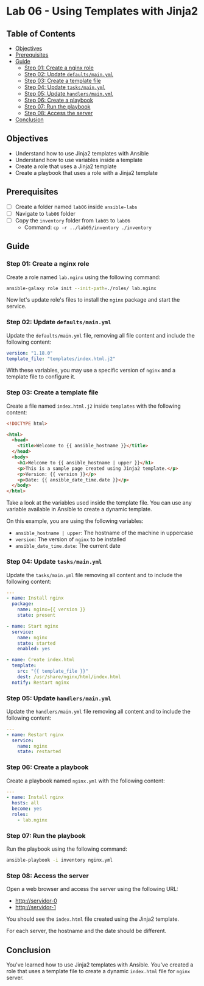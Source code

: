 # Lab 06 - Using Templates with Jinja2

## Table of Contents

- [Objectives](#objectives)
- [Prerequisites](#prerequisites)
- [Guide](#guide)
  - [Step 01: Create a nginx role](#step-01-create-a-nginx-role)
  - [Step 02: Update `defaults/main.yml`](#step-02-update-defaultsmainyml)
  - [Step 03: Create a template file](#step-03-create-a-template-file)
  - [Step 04: Update `tasks/main.yml`](#step-04-update-tasksmainyml)
  - [Step 05: Update `handlers/main.yml`](#step-05-update-handlersmainyml)
  - [Step 06: Create a playbook](#step-06-create-a-playbook)
  - [Step 07: Run the playbook](#step-07-run-the-playbook)
  - [Step 08: Access the server](#step-08-access-the-server)
- [Conclusion](#conclusion)

## Objectives

- Understand how to use Jinja2 templates with Ansible
- Understand how to use variables inside a template
- Create a role that uses a Jinja2 template
- Create a playbook that uses a role with a Jinja2 template

## Prerequisites

- [ ] Create a folder named `lab06` inside `ansible-labs`
- [ ] Navigate to `lab06` folder
- [ ] Copy the `inventory` folder from `lab05` to `lab06`
  - Command: `cp -r ../lab05/inventory ./inventory`

## Guide

### Step 01: Create a nginx role

Create a role named `lab.nginx` using the following command:

```bash
ansible-galaxy role init --init-path=./roles/ lab.nginx
```

Now let's update role's files to install the `nginx` package and start the service.

### Step 02: Update `defaults/main.yml`

Update the `defaults/main.yml` file, removing all file content and include the following content:

```yaml
version: "1.18.0"
template_file: "templates/index.html.j2"
```

With these variables, you may use a specific version of `nginx` and a template file to configure it.

### Step 03: Create a template file

Create a file named `index.html.j2` inside `templates` with the following content:

```html
<!DOCTYPE html>

<html>
  <head>
    <title>Welcome to {{ ansible_hostname }}</title>
  </head>
  <body>
    <h1>Welcome to {{ ansible_hostname | upper }}</h1>
    <p>This is a sample page created using Jinja2 template.</p>
    <p>Version: {{ version }}</p>
    <p>Date: {{ ansible_date_time.date }}</p>
  </body>
</html>
```

Take a look at the variables used inside the template file. You can use any variable available in Ansible to create a dynamic template.

On this example, you are using the following variables:

- `ansible_hostname | upper`: The hostname of the machine in uppercase
- `version`: The version of `nginx` to be installed
- `ansible_date_time.date`: The current date

### Step 04: Update `tasks/main.yml`

Update the `tasks/main.yml` file removing all content and to include the following content:

```yaml
---
- name: Install nginx
  package:
    name: nginx={{ version }}
    state: present

- name: Start nginx
  service:
    name: nginx
    state: started
    enabled: yes

- name: Create index.html
  template:
    src: "{{ template_file }}"
    dest: /usr/share/nginx/html/index.html
  notify: Restart nginx
```

### Step 05: Update `handlers/main.yml`

Update the `handlers/main.yml` file removing all content and to include the following content:

```yaml
---
- name: Restart nginx
  service:
    name: nginx
    state: restarted
```

### Step 06: Create a playbook

Create a playbook named `nginx.yml` with the following content:

```yaml
---
- name: Install nginx
  hosts: all
  become: yes
  roles:
    - lab.nginx
```

### Step 07: Run the playbook

Run the playbook using the following command:

```bash
ansible-playbook -i inventory nginx.yml
```

### Step 08: Access the server

Open a web browser and access the server using the following URL:

- [http://servidor-0](http://servidor-0)
- [http://servidor-1](http://servidor-1)

You should see the `index.html` file created using the Jinja2 template.

For each server, the hostname and the date should be different.

## Conclusion

You've learned how to use Jinja2 templates with Ansible. You've created a role that uses a template file to create a dynamic `index.html` file for `nginx` server.
